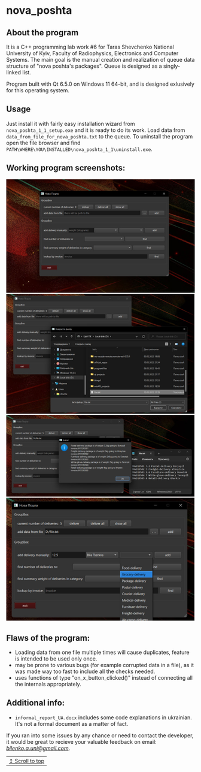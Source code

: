 # nova_poshta
## About the program
It is a C++ programming lab work #6 for Taras Shevchenko National University of Kyiv, Faculty of Radiophysics, Electronics and Computer Systems. The main goal is the manual creation and realization of queue data structure of "nova poshta's packages". Queue is designed as a singly-linked list.

Program built with Qt 6.5.0 on Windows 11 64-bit, and is designed exlusively for this operating system.

## Usage
Just install it with fairly easy installation wizard from `nova_poshta_1_1_setup.exe` and it is ready to do its work. Load data from `data_from_file_for_nova_poshta.txt` to the queue.
To uninstall the program open the file browser and find `PATH\WHERE\YOU\INSTALLED\nova_poshta_1_1\uninstall.exe`. 

## Working program screenshots:
![image](https://github.com/Andriy-Bilenko/nova_poshta/blob/main/src/photo1.jpg)
![image](https://github.com/Andriy-Bilenko/nova_poshta/blob/main/src/photo2.jpg)
![image](https://github.com/Andriy-Bilenko/nova_poshta/blob/main/src/photo3.jpg)
![image](https://github.com/Andriy-Bilenko/nova_poshta/blob/main/src/photo4.jpg)
## Flaws of the program:
- Loading data from one file multiple times will cause duplicates, feature is intended to be used only once.
- may be prone to various bugs (for example corrupted data in a file), as it was made way too fast to include all the checks needed.
- uses functions of type "on_x_button_clicked()" instead of connecting all the internals appropriately.

## Additional info:
- `informal_report_UA.docx` includes some code explanations in ukrainian. It's not a formal document as a matter of fact.



If you ran into some issues by any chance or need to contact the developer, it would be great to recieve your valuable feedback on email: *bilenko.a.uni@gmail.com*.

<div align="right">
<table><td>
<a href="#start-of-content">↥ Scroll to top</a>
</td></table>
</div>






